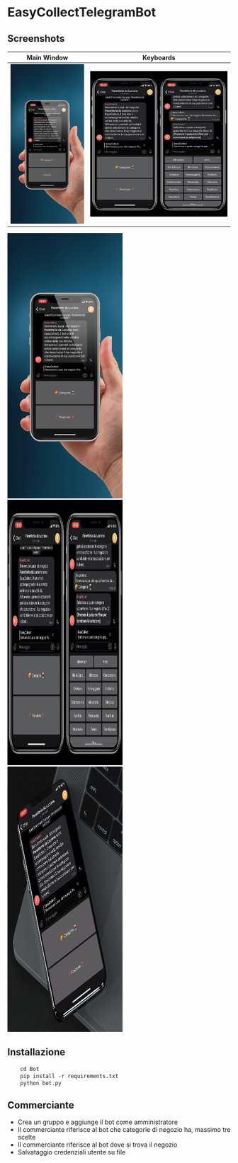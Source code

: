 # EasyCollectTelegramBot

## Screenshots

Main Window | Keyboards
:-------------------------:|:-------------------------:
![Screenshot](Screenshots/1.PNG) | ![Screenshot](Screenshots/3.JPG)

<img src="Screenshots/1.PNG" width="260" height= "600"/> <img src="Screenshots/3.JPG" width="260" height= "600"/> <img src="Screenshots/8.PNG" width="260" height= "600"/> 

## Installazione

```shell
	cd Bot
	pip install -r requirements.txt
	python bot.py
```


## Commerciante

- Crea un gruppo e aggiunge il bot come amministratore
- Il commerciante riferisce al bot che categorie di negozio ha, massimo tre scelte
- Il commerciante riferisce al bot dove si trova il negozio
- Salvataggio credenziali utente su file

